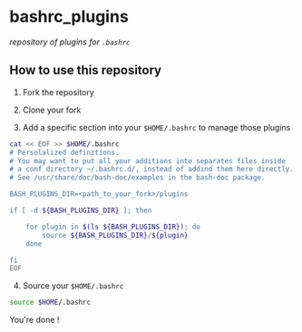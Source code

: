 # bashrc_plugins
_repository of plugins for `.bashrc`_

## How to use this repository

1. Fork the repository

2. Clone your fork

3. Add a specific section into your `$HOME/.bashrc` to manage those plugins

```bash
cat << EOF >> $HOME/.bashrc
# Persolalized definitions.
# You may want to put all your additions into separates files inside
# a conf directory ~/.bashrc.d/, instead of addind them here directly.
# See /usr/share/doc/bash-doc/examples in the bash-doc package.

BASH_PLUGINS_DIR=<path_to_your_fork>/plugins

if [ -d ${BASH_PLUGINS_DIR} ]; then

    for plugin in $(ls ${BASH_PLUGINS_DIR}); do
        source ${BASH_PLUGINS_DIR}/${plugin}
    done

fi
EOF
```

4. Source your `$HOME/.bashrc`

```bash
source $HOME/.bashrc
```

You're done !
